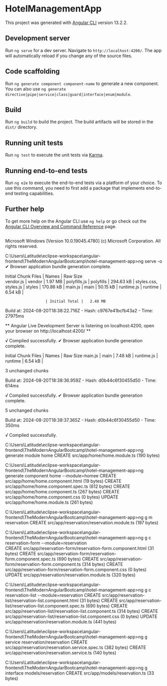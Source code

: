 # HotelManagementApp

This project was generated with [Angular CLI](https://github.com/angular/angular-cli) version 13.2.2.

## Development server

Run `ng serve` for a dev server. Navigate to `http://localhost:4200/`. The app will automatically reload if you change any of the source files.

## Code scaffolding

Run `ng generate component component-name` to generate a new component. You can also use `ng generate directive|pipe|service|class|guard|interface|enum|module`.

## Build

Run `ng build` to build the project. The build artifacts will be stored in the `dist/` directory.

## Running unit tests

Run `ng test` to execute the unit tests via [Karma](https://karma-runner.github.io).

## Running end-to-end tests

Run `ng e2e` to execute the end-to-end tests via a platform of your choice. To use this command, you need to first add a package that implements end-to-end testing capabilities.

## Further help

To get more help on the Angular CLI use `ng help` or go check out the [Angular CLI Overview and Command Reference](https://angular.io/cli) page.

## ##########################################################
Microsoft Windows [Version 10.0.19045.4780]
(c) Microsoft Corporation. All rights reserved.

C:\Users\Latitude\eclipse-workspace\angular-frontend\TheModernAngularBootcamp\hotel-management-app>ng serve -o
✔ Browser application bundle generation complete.

Initial Chunk Files   | Names         |  Raw Size   
vendor.js             | vendor        |   1.97 MB | 
polyfills.js          | polyfills     | 294.63 kB | 
styles.css, styles.js | styles        | 170.86 kB | 
main.js               | main          |  50.15 kB |
runtime.js            | runtime       |   6.54 kB |

                      | Initial Total |   2.48 MB

Build at: 2024-08-20T18:38:22.716Z - Hash: c9767e41bcfb43a2 - Time: 27975ms

** Angular Live Development Server is listening on localhost:4200, open your browser on http://localhost:4200/ **


√ Compiled successfully.
✔ Browser application bundle generation complete.

Initial Chunk Files | Names   | Raw Size
main.js             | main    |  7.48 kB |
runtime.js          | runtime |  6.54 kB |

3 unchanged chunks

Build at: 2024-08-20T18:38:36.959Z - Hash: d0b44c6f30455d50 - Time: 614ms

√ Compiled successfully.
✔ Browser application bundle generation complete.

5 unchanged chunks

Build at: 2024-08-20T18:38:37.365Z - Hash: d0b44c6f30455d50 - Time: 350ms

√ Compiled successfully.

C:\Users\Latitude\eclipse-workspace\angular-frontend\TheModernAngularBootcamp\hotel-management-app>ng generate module home
CREATE src/app/home/home.module.ts (190 bytes)

C:\Users\Latitude\eclipse-workspace\angular-frontend\TheModernAngularBootcamp\hotel-management-app>ng generate component home --module=homee
CREATE src/app/home/home.component.html (19 bytes)
CREATE src/app/home/home.component.spec.ts (612 bytes)
CREATE src/app/home/home.component.ts (267 bytes)
CREATE src/app/home/home.component.css (0 bytes)
UPDATE src/app/home/home.module.ts (261 bytes)


C:\Users\Latitude\eclipse-workspace\angular-frontend\TheModernAngularBootcamp\hotel-management-app>ng g m reservation
CREATE src/app/reservation/reservation.module.ts (197 bytes)

C:\Users\Latitude\eclipse-workspace\angular-frontend\TheModernAngularBootcamp\hotel-management-app>ng g c reservation-form --module=reservation        
CREATE src/app/reservation-form/reservation-form.component.html (31 bytes)
CREATE src/app/reservation-form/reservation-form.component.spec.ts (690 bytes)
CREATE src/app/reservation-form/reservation-form.component.ts (314 bytes)
CREATE src/app/reservation-form/reservation-form.component.css (0 bytes)
UPDATE src/app/reservation/reservation.module.ts (320 bytes)

C:\Users\Latitude\eclipse-workspace\angular-frontend\TheModernAngularBootcamp\hotel-management-app>ng g c reservation-list --module=reservation 
CREATE src/app/reservation-list/reservation-list.component.html (31 bytes)
CREATE src/app/reservation-list/reservation-list.component.spec.ts (690 bytes)
CREATE src/app/reservation-list/reservation-list.component.ts (314 bytes)
CREATE src/app/reservation-list/reservation-list.component.css (0 bytes)
UPDATE src/app/reservation/reservation.module.ts (441 bytes)

C:\Users\Latitude\eclipse-workspace\angular-frontend\TheModernAngularBootcamp\hotel-management-app>ng g service reservation/reservation
CREATE src/app/reservation/reservation.service.spec.ts (382 bytes)
CREATE src/app/reservation/reservation.service.ts (140 bytes)

C:\Users\Latitude\eclipse-workspace\angular-frontend\TheModernAngularBootcamp\hotel-management-app>ng g interface models/reservation 
CREATE src/app/models/reservation.ts (33 bytes)


